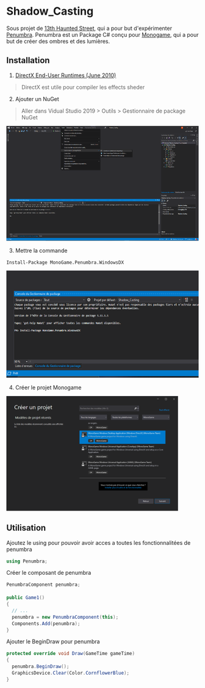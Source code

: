 # Shadow_Casting
Sous projet de [13th Haunted Street](https://github.com/AlecInfo/13th_Haunted_Street), qui a pour but d'expérimenter [Penumbra](https://github.com/discosultan/penumbra). Penumbra 
est un Package C# conçu pour [Monogame](https://www.monogame.net/), qui a pour but de créer des ombres et des lumières.


## Installation

1. [DirectX End-User Runtimes (June 2010)](https://www.microsoft.com/en-us/download/details.aspx?id=8109)
> DirectX est utile pour compiler les effects sheder

2. Ajouter un NuGet
> Aller dans Vidual Studio 2019 > Outils > Gestionnaire de package NuGet
> <br>
<p>
  <img src="https://github.com/AlecInfo/Shadow_Casting/blob/master/Documentation/InstallNuGet.png" alt="NuGet" Height="300">
</p>

3. Mettre la commande

```shell
Install-Package MonoGame.Penumbra.WindowsDX
```
<p>
  <img src="https://github.com/AlecInfo/Shadow_Casting/blob/master/Documentation/InstallPackage.png" alt="Install Package" Height="280">
</p>

4. Créer le projet Monogame

<p>
  <img src="https://github.com/AlecInfo/Shadow_Casting/blob/master/Documentation/CreateProjectMonogame.png" alt="Create monogame project" Height="300">
</p>

## Utilisation

Ajoutez le using pour pouvoir avoir acces a toutes les fonctionnalitées de penumbra
```cs
using Penumbra;
``` 

Créer le composant de penumbra
```cs
PenumbraComponent penumbra;

public Game1()
{
  // ...
  penumbra = new PenumbraComponent(this);
  Components.Add(penumbra);
}
```

Ajouter le BeginDraw pour penumbra
```cs
protected override void Draw(GameTime gameTime)
{
  penumbra.BeginDraw();
  GraphicsDevice.Clear(Color.CornflowerBlue);
}
```
